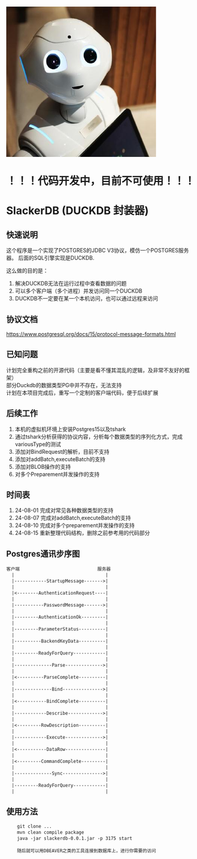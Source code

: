 ![机器人小懒](robotslacker.jpg)

#    ！！！代码开发中，目前不可使用！！！

# SlackerDB (DUCKDB 封装器)
## 快速说明

这个程序是一个实现了POSTGRES的JDBC V3协议，模仿一个POSTGRES服务器。
后面的SQL引擎实现是DUCKDB.

这么做的目的是：
1. 解决DUCKDB无法在运行过程中查看数据的问题
2. 可以多个客户端（多个进程）并发访问同一个DUCKDB
3. DUCKDB不一定要在某一个本机访问，也可以通过远程来访问

## 协议文档
https://www.postgresql.org/docs/15/protocol-message-formats.html

## 已知问题
计划完全重构之前的开源代码（主要是看不懂其混乱的逻辑，及非常不友好的框架）  
部分Duckdb的数据类型PG中并不存在，无法支持  
计划在本项目完成后，重写一个定制的客户端代码，便于后续扩展

## 后续工作
1. 本机的虚拟机环境上安装Postgres15以及tshark
2. 通过tshark分析获得的协议内容，分析每个数据类型的序列化方式，完成variousType的测试
3. 添加对BindRequest的解析，目前不支持
4. 添加对addBatch,executeBatch的支持
5. 添加对BLOB操作的支持
6. 对多个Preparement并发操作的支持

## 时间表
1. 24-08-01 完成对常见各种数据类型的支持
2. 24-08-07 完成对addBatch,executeBatch的支持
3. 24-08-10 完成对多个preparement并发操作的支持
4. 24-08-15 重新整理代码结构，删除之前参考用的代码部分


## Postgres通讯步序图
``` 
客户端                             服务器
  |                                  |
  |------------StartupMessage------->|
  |                                  |
  |<--------AuthenticationRequest----|
  |                                  |
  |-----------PasswordMessage------->|
  |                                  |
  |---------AuthenticationOk---------|
  |                                  |
  |---------ParameterStatus----------|
  |                                  |
  |----------BackendKeyData----------|
  |                                  |
  |---------ReadyForQuery------------|
  |                                  |
  |--------------Parse-------------->|
  |                                  |
  |<----------ParseComplete----------|
  |                                  |
  |--------------Bind--------------->|
  |                                  |
  |<-----------BindComplete----------|
  |                                  |
  |------------Describe------------->|
  |                                  |
  |<---------RowDescription----------|
  |                                  |
  |------------Execute-------------->|
  |                                  |
  |<-----------DataRow---------------|
  |                                  |
  |<---------CommandComplete---------|
  |                                  |
  |--------------Sync--------------->|
  |                                  |
  |---------ReadyForQuery------------|
  |                                  |

```

## 使用方法
```
    git clone ...
    mvn clean compile package
    java -jar slackerdb-0.0.1.jar -p 3175 start
    
    随后就可以用DBEAVER之类的工具连接到数据库上，进行你需要的访问
```